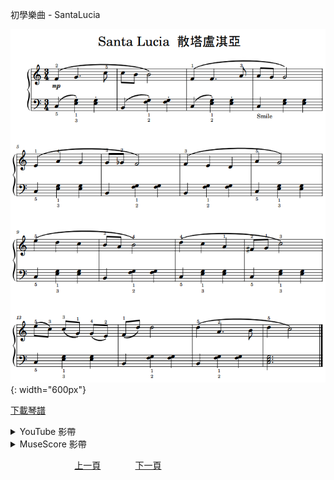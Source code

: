 ﻿---
---
初學樂曲 - SantaLucia

![SantaLucia](/assets/Piano/B-SantaLucia.png){: width="600px"}

<a href="/assets/Piano/B-SantaLucia.pdf" target="_blank">下載琴譜</a>

<details>
  <summary>YouTube 影帶</summary>
<ol>
<iframe width="560" height="315" src="https://www.youtube.com/embed/WQR8uVktMfg" title="生日快樂 - 吳老師鋼琴教學" frameborder="0" allow="accelerometer; autoplay; clipboard-write; encrypted-media; gyroscope; picture-in-picture; web-share" allowfullscreen></iframe>

</ol>
</details>

<details>
  <summary>MuseScore 影帶</summary>
<ol>
<a href="https://musescore.com/user/65457238/scores/11041336?share=copy_link" target="_blank">Open to Play</a>
</ol>
</details>


&nbsp;&nbsp;&nbsp;&nbsp;&nbsp;&nbsp;&nbsp;&nbsp;&nbsp;&nbsp;&nbsp;&nbsp;
&nbsp;&nbsp;&nbsp;&nbsp;&nbsp;&nbsp;&nbsp;&nbsp;&nbsp;&nbsp;&nbsp;&nbsp;
[上一頁](Practice)
&nbsp;&nbsp;&nbsp;&nbsp;&nbsp;&nbsp;&nbsp;&nbsp;&nbsp;&nbsp;&nbsp;&nbsp;
[下一頁](Practice04)









